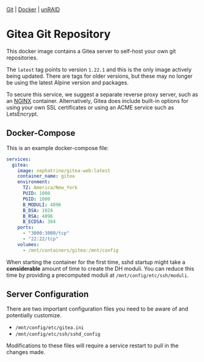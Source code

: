 <!--
SPDX-FileCopyrightText: 2019 - 2024 Daniel Wolf <nephatrine@gmail.com>

SPDX-License-Identifier: ISC
-->

[Git](https://code.nephatrine.net/NephNET/docker-gitea-web/src/branch/master) |
[Docker](https://hub.docker.com/r/nephatrine/gitea-web/) |
[unRAID](https://code.nephatrine.net/NephNET/unraid-containers)

# Gitea Git Repository

This docker image contains a Gitea server to self-host your own git
repositories.

The `latest` tag points to version `1.22.1` and this is the only image
actively being updated. There are tags for older versions, but these may no
longer be using the latest Alpine version and packages.

To secure this service, we suggest a separate reverse proxy server, such as an
[NGINX](https://nginx.com/) container. Alternatively, Gitea does include
built-in options for using your own SSL certificates or using an ACME service
such as LetsEncrypt.

## Docker-Compose

This is an example docker-compose file:

```yaml
services:
  gitea:
    image: nephatrine/gitea-web:latest
    container_name: gitea
    environment:
      TZ: America/New_York
      PUID: 1000
      PGID: 1000
      B_MODULI: 4096
      B_DSA: 1024
      B_RSA: 4096
      B_ECDSA: 384
    ports:
      - "3000:3000/tcp"
      - "22:22/tcp"
    volumes:
      - /mnt/containers/gitea:/mnt/config
```

When starting the container for the first time, sshd startup might take a
**considerable** amount of time to create the DH moduli. You can reduce this
time by providing a precomputed moduli at `/mnt/config/etc/ssh/moduli`.

## Server Configuration

There are two important configuration files you need to be aware of and
potentially customize.

- `/mnt/config/etc/gitea.ini`
- `/mnt/config/etc/ssh/sshd_config`

Modifications to these files will require a service restart to pull in the
changes made.
